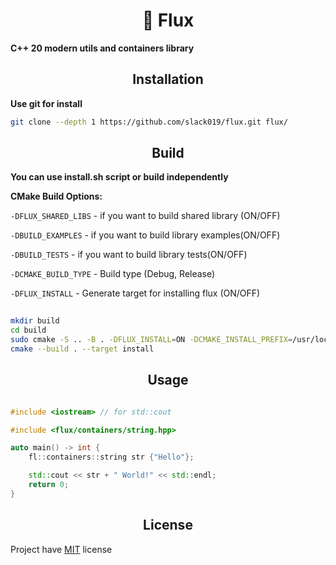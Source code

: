 <h1 align ="center"> 🔨 Flux </h1> 

**C++ 20 modern utils and containers library**


<h2 align="center"> Installation </h2> 

**Use git for install**

```bash 
git clone --depth 1 https://github.com/slack019/flux.git flux/ 
```

<h2 align="center"> Build  </h2>

**You can use install.sh script or build independently**

**CMake Build Options:**

`-DFLUX_SHARED_LIBS` - if you want to build shared library (ON/OFF)

`-DBUILD_EXAMPLES` - if you want to build library examples(ON/OFF)

`-DBUILD_TESTS` - if you want to build library tests(ON/OFF)

`-DCMAKE_BUILD_TYPE` - Build type (Debug, Release)

`-DFLUX_INSTALL` - Generate target for installing flux (ON/OFF)

```bash
 
mkdir build 
cd build 
sudo cmake -S .. -B . -DFLUX_INSTALL=ON -DCMAKE_INSTALL_PREFIX=/usr/local 
cmake --build . --target install 

```

<h2 align="center"> Usage </h2>

```cpp

#include <iostream> // for std::cout

#include <flux/containers/string.hpp>

auto main() -> int { 
    fl::containers::string str {"Hello"};

    std::cout << str + " World!" << std::endl;
    return 0; 
} 

```


<h2 align="center"> License </h2>

Project have [MIT](https://opensource.org/license/mit) license  
